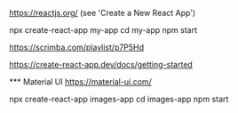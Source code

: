 
https://reactjs.org/ (see 'Create a New React App')

npx create-react-app my-app
cd my-app
npm start

https://scrimba.com/playlist/p7P5Hd

https://create-react-app.dev/docs/getting-started

*** Material UI
https://material-ui.com/


npx create-react-app images-app
cd images-app
npm start
